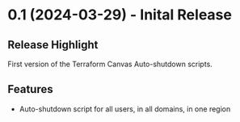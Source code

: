 # 0.1 (2024-03-29) - Inital Release 

## Release Highlight

First version of the Terraform Canvas Auto-shutdown scripts. 

## Features 

- Auto-shutdown script for all users, in all domains, in one region
